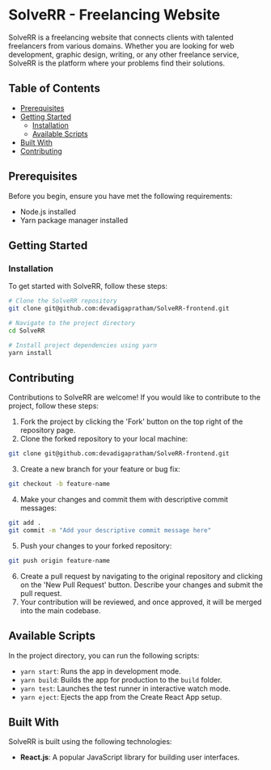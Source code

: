 # SolveRR - Freelancing Website

SolveRR is a freelancing website that connects clients with talented freelancers from various domains. Whether you are looking for web development, graphic design, writing, or any other freelance service, SolveRR is the platform where your problems find their solutions.

## Table of Contents

- [Prerequisites](#prerequisites)
- [Getting Started](#getting-started)
  - [Installation](#installation)
  - [Available Scripts](#available-scripts)
- [Built With](#built-with)
- [Contributing](#contributing)

## Prerequisites

Before you begin, ensure you have met the following requirements:

- Node.js installed
- Yarn package manager installed

## Getting Started

### Installation

To get started with SolveRR, follow these steps:

```bash
# Clone the SolveRR repository
git clone git@github.com:devadigapratham/SolveRR-frontend.git

# Navigate to the project directory
cd SolveRR

# Install project dependencies using yarn
yarn install
```
## Contributing

Contributions to SolveRR are welcome! If you would like to contribute to the project, follow these steps:

1. Fork the project by clicking the 'Fork' button on the top right of the repository page.
2. Clone the forked repository to your local machine:
```bash
git clone git@github.com:devadigapratham/SolveRR-frontend.git
```
3. Create a new branch for your feature or bug fix:
```bash
git checkout -b feature-name
```
4. Make your changes and commit them with descriptive commit messages:
```bash
git add .
git commit -m "Add your descriptive commit message here"
```
5. Push your changes to your forked repository:
```bash
git push origin feature-name
```
6. Create a pull request by navigating to the original repository and clicking on the 'New Pull Request' button. Describe your changes and submit the pull request.
7. Your contribution will be reviewed, and once approved, it will be merged into the main codebase.

## Available Scripts

In the project directory, you can run the following scripts:

- `yarn start`: Runs the app in development mode.
- `yarn build`: Builds the app for production to the `build` folder.
- `yarn test`: Launches the test runner in interactive watch mode.
- `yarn eject`: Ejects the app from the Create React App setup.

## Built With

SolveRR is built using the following technologies:

- **React.js**: A popular JavaScript library for building user interfaces.
